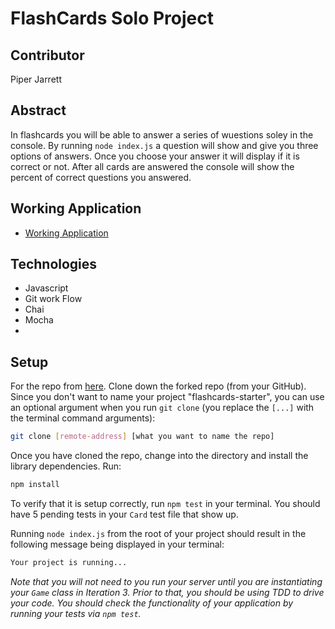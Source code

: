 # FlashCards Solo Project

## Contributor

Piper Jarrett

## Abstract
In flashcards you will be able to answer a series of wuestions soley in the console. By running `node index.js` a question will show and give you three options of answers. Once you choose your answer it will display if it is correct or not. After all cards are answered the console will show the percent of correct questions you answered. 

## Working Application

* [Working Application](http://giphy.com/flashcards/)
## Technologies

* Javascript
* Git work Flow
* Chai 
* Mocha
* 
## Setup

For the repo from [here](https://github.com/turingschool-examples/flashcards-starter). Clone down the forked repo (from your GitHub). Since you don't want to name your project "flashcards-starter", you can use an optional argument when you run `git clone` (you replace the `[...]` with the terminal command arguments):

```bash
git clone [remote-address] [what you want to name the repo]
```

Once you have cloned the repo, change into the directory and install the library dependencies. Run:

```bash
npm install
```

To verify that it is setup correctly, run `npm test` in your terminal. You should have 5 pending tests in your `Card` test file that show up.

Running `node index.js` from the root of your project should result in the following message being displayed in your terminal: 

```bash
Your project is running...
```

*Note that you will not need to you run your server until you are instantiating your `Game` class in Iteration 3. Prior to that, you should be using TDD to drive your code. You should check the functionality of your application by running your tests via `npm test`.*
